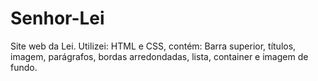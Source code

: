# Senhor-Lei
Site web da Lei. Utilizei: HTML e CSS, contém: Barra superior, títulos, imagem, parágrafos, bordas arredondadas, lista, container e imagem de fundo.
